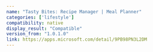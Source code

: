 ```yaml
---
name: "Tasty Bites: Recipe Manager | Meal Planner"
categories: ['lifestyle']
compatibility: native
display_result: "Compatible"
version_from: "1.0.1.0"
link: https://apps.microsoft.com/detail/9PB98PN3L2DM
---
```

